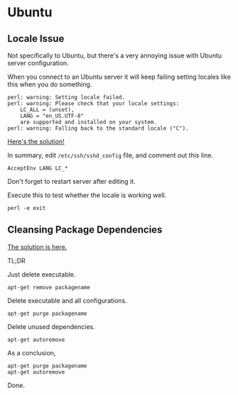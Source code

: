 Ubuntu
======

Locale Issue
------------
Not specifically to Ubuntu, but there's a very annoying issue with
Ubuntu server configuration.

When you connect to an Ubuntu server it will keep failing setting 
locales like this when you do something.

    perl: warning: Setting locale failed.
    perl: warning: Please check that your locale settings:
        LC_ALL = (unset),
        LANG = "en_US.UTF-8"
        are supported and installed on your system.
    perl: warning: Falling back to the standard locale ("C").

[Here's the solution!](http://stackoverflow.com/a/2510548/246776)

In summary, edit `/etc/ssh/sshd_config` file, and comment out this line.

    AcceptEnv LANG LC_*

Don't forget to restart server after editing it.

Execute this to test whether the locale is working well.

    perl -e exit




Cleansing Package Dependencies
------------------------------
[The solution is here.](http://askubuntu.com/a/187891)

TL;DR

Just delete executable.

    apt-get remove packagename

Delete executable and all configurations.

    apt-get purge packagename 

Delete unused dependencies.

    apt-get autoremove

As a conclusion,

    apt-get purge packagename
    apt-get autoremove

Done.
















